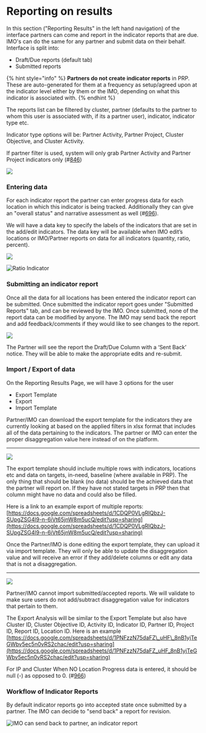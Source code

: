 # Reporting on results

In this section \("Reporting Results" in the left hand navigation\) of the interface partners can come and report in the indicator reports that are due. IMO's can do the same for any partner and submit data on their behalf. Interface is split into:

* Draft/Due reports \(default tab\)
* Submitted reports

{% hint style="info" %}
**Partners do not create indicator reports** in PRP. These are auto-generated for them at a frequency as setup/agreed upon at the indicator level either by them or the IMO, depending on what this indicator is associated with.
{% endhint %}

The reports list can be filtered by cluster, partner \(defaults to the partner to whom this user is associated with, if its a partner user\), indicator, indicator type etc.

Indicator type options will be: Partner Activity, Partner Project, Cluster Objective, and Cluster Activity. 

If partner filter is used, system will only grab Partner Activity and Partner Project indicators only \(\#[846](https://github.com/unicef/etools-partner-reporting-portal/issues/846)\)

![](../../../.gitbook/assets/screen-shot-2018-03-07-at-4.56.23-pm.png)

### Entering data

For each indicator report the partner can enter progress data for each location in which this indicator is being tracked. Additionally they can give an "overall status" and narrative assessment as well \(\#[696](https://github.com/unicef/etools-partner-reporting-portal/issues/696)\).

We will have a data key to specify the labels of the indicators that are set in the add/edit indicators. The data key will be available when IMO edit’s locations or IMO/Partner reports on data for all indicators \(quantity, ratio, percent\).



![](https://lh3.googleusercontent.com/Xf308Gio6iW1ozNvXdTTQkqb3vmATbPoUtJoKeW-Dv8I14OysdTqVdv2FcgvqIT4gtV8Klc2NvDqf3U59ibFXvbRpBywriiT8B_Wa4SmD96Y_9pI3A9RKKAJVcce3xj7zg9_f59t)

![Ratio Indicator ](../../../.gitbook/assets/reporting_01-2x.png)

### Submitting an indicator report

Once all the data for all locations has been entered the indicator report can be submitted. Once submitted the indicator report goes under "Submitted Reports" tab, and can be reviewed by the IMO. Once submitted, none of the report data can be modified by anyone. The IMO may send back the report and add feedback/comments if they would like to see changes to the report.

![](https://lh4.googleusercontent.com/X5LDkUK70raGw9nXbAHSbyRJNr_TRDZnMaEqx-IMiSuFZWCj5gvslDMr9Nj4KUpY1h-7APKzGwaxaeeDVsNZKa6QNF5ML-6tZA9s-QVnInQNMh_sWI_-CI8WpYxZs7fe0M2DVD1U)

The Partner will see the report the Draft/Due Column with a ‘Sent Back’ notice. They will be able to make the appropriate edits and re-submit.

### **Import / Export of data**

On the Reporting Results Page, we will have 3 options for the user

* Export Template
* Export
* Import Template

Partner/IMO can download the export template for the indicators they are currently looking at based on the applied filters in xlsx format that includes all of the data pertaining to the indicators. The partner or IMO can enter the proper disaggregation value here instead of on the platform.  
****

![](https://lh6.googleusercontent.com/JdcLPeZVCxZDz76q9a6FwpufirqwDfiEZj1OrRaXz06kMJOmDN81XZZQ2hbHAjT4Rrtn-T1T6BR-xL5DTI77kmupcn2QP_ISM3BrGKnv3DQLloxoWGIY5uiHe7fv8zMK5M-RFTiK)

The export template should include multiple rows with indicators, locations etc and data on targets, in-need, baseline \(where available in PRP\). The only thing that should be blank \(no data\) should be the achieved data that the partner will report on. If they have not stated targets in PRP then that column might have no data and could also be filled.

Here is a link to an example export of multiple reports: [https://docs.google.com/spreadsheets/d/1CDQP0VLgRIQbzJ-SUpgZSG4l9-n-6iVt65jnW8m5ucQ/edit?usp=sharing](https://docs.google.com/spreadsheets/d/1CDQP0VLgRIQbzJ-SUpgZSG4l9-n-6iVt65jnW8m5ucQ/edit?usp=sharing)

Once the Partner/IMO is done editing the export template, they can upload it via import template. They will only be able to update the disaggregation value and will receive an error if they add/delete columns or edit any data that is not a disaggregation.  
****

![](https://lh6.googleusercontent.com/I8LAZGL-gN1wQGK-_wxFwZCK2KSNnqByxAr1wQrdfBYJ8mI_qKkWxAiy-gUsTWr8Qsr2dyJPIY4Kta3wkK9Lx9uFsSbBbHnYMdCzPiy8aWuKCGX74r_Gh0awVt6rbI_PnoV5DfBp)

Partner/IMO cannot import submitted/accepted reports. We will validate to make sure users do not add/subtract disaggregation value for indicators that pertain to them.

The Export Analysis will be similar to the Export Template but also have Cluster ID, Cluster Objective ID, Activity ID, Indicator ID, Partner ID, Project ID, Report ID, Location ID. Here is an example  [https://docs.google.com/spreadsheets/d/1PNFzzN75daFZ\_uHF\_8nB1yjTeGWbv5ec5n0vRS2chac/edit?usp=sharing](https://docs.google.com/spreadsheets/d/1PNFzzN75daFZ_uHF_8nB1yjTeGWbv5ec5n0vRS2chac/edit?usp=sharing)

For IP and Cluster When NO Location Progress data is entered, it should be null \(-\) as opposed to 0. \(\#[966](https://github.com/unicef/etools-partner-reporting-portal/issues/966)\)

### Workflow of Indicator Reports

By default indicator reports go into accepted state once submitted by a partner. The IMO can decide to "send back" a report for revision.

![IMO can send back to partner, an indicator report](../../../.gitbook/assets/cluster_reporting___prp.png)



